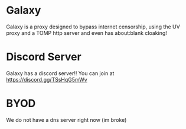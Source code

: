 # Galaxy
Galaxy is a proxy designed to bypass internet censorship, using the UV proxy and a TOMP http server and even has about:blank cloaking!

# Discord Server
Galaxy has a discord server!! You can join at https://discord.gg/TSsHqG5mWv

# BYOD
We do not have a dns server right now (im broke) 
